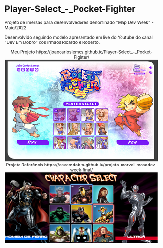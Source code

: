 # Player-Select_-_Pocket-Fighter
Projeto de imersão para desenvolvedores denominado "Map Dev Week" - Maio/2022

Desenvolvido seguindo modelo apresentado em live do Youtube do canal "Dev Em Dobro" dos irmãos Ricardo e Roberto.

<div align="center">
  <div>
    Meu Projeto 
    https://joaocarloslemos.github.io/Player-Select_-_Pocket-Fighter/
    <img width="500px" src="https://raw.githubusercontent.com/JoaoCarlosLemos/imagens/main/Player_Select_-_Pocket_Fighter.PNG">
  </div>
  <div>
    Projeto  Referência                                                    
    https://devemdobro.github.io/projeto-marvel-mapadev-week-final/       
    <img width="500px" src="https://raw.githubusercontent.com/JoaoCarlosLemos/imagens/main/map_dev_week.PNG">
  </div>
</div>
